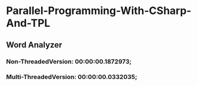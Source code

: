 # Parallel-Programming-With-CSharp-And-TPL
## Word Analyzer 
### Non-ThreadedVersion: 00:00:00.1872973;

### Multi-ThreadedVersion: 00:00:00.0332035;
